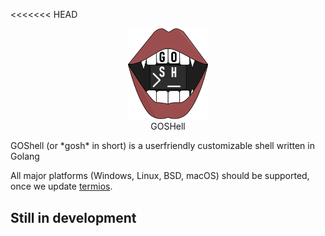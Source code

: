 <<<<<<< HEAD
<p align="center">
    <img width="128" alt="GOSH" src="./Gosh.png"><br />
    GOSHell
</p>
GOShell (or *gosh* in short) is a userfriendly customizable shell written in Golang

All major platforms (Windows, Linux, BSD, macOS) should be supported, once we update [termios](github.com/scrouthtv/termios).

## Still in development
